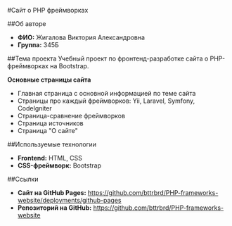 #Сайт о PHP фреймворках

##Об авторе

- **ФИО:** Жигалова Виктория Александровна
- **Группа:** 345Б

##Тема проекта
Учебный проект по фронтенд-разработке сайта о PHP-фреймворках на Bootstrap.

**Основные страницы сайта**

* Главная страница с основной информацией по теме сайта
* Страницы про каждый фреймворков: Yii, Laravel, Symfony, CodeIgniter
* Страница-сравнение фреймворков
* Страница источников
* Страница "О сайте"

##Используемые технологии

- **Frontend:** HTML, CSS
- **CSS-фреймворк:** Bootstrap

##Ссылки

- **Сайт на GitHub Pages:** https://github.com/bttrbrd/PHP-frameworks-website/deployments/github-pages
- **Репозиторий на GitHub:** https://github.com/bttrbrd/PHP-frameworks-website
